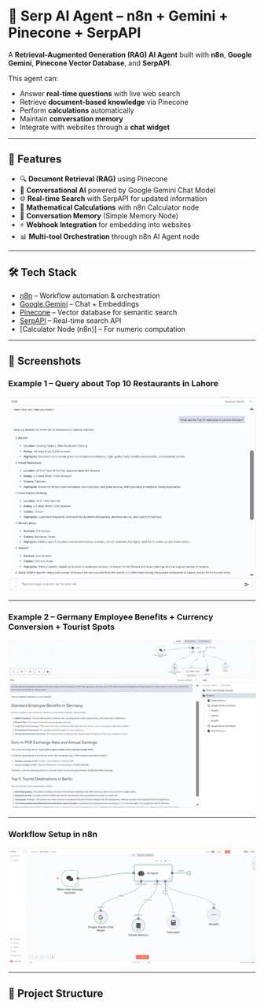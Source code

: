 
# 🤖 Serp AI Agent – n8n + Gemini + Pinecone + SerpAPI

A **Retrieval-Augmented Generation (RAG) AI Agent** built with **n8n**, **Google Gemini**, **Pinecone Vector Database**, and **SerpAPI**.  

This agent can:  
- Answer **real-time questions** with live web search  
- Retrieve **document-based knowledge** via Pinecone  
- Perform **calculations** automatically  
- Maintain **conversation memory**  
- Integrate with websites through a **chat widget**  

---

## 🌟 Features
- 🔍 **Document Retrieval (RAG)** using Pinecone  
- 💬 **Conversational AI** powered by Google Gemini Chat Model  
- 🌐 **Real-time Search** with SerpAPI for updated information  
- 🧮 **Mathematical Calculations** with n8n Calculator node  
- 🧠 **Conversation Memory** (Simple Memory Node)  
- ⚡ **Webhook Integration** for embedding into websites  
- 📊 **Multi-tool Orchestration** through n8n AI Agent node  

---

## 🛠️ Tech Stack
- [n8n](https://n8n.io/) – Workflow automation & orchestration  
- [Google Gemini](https://ai.google.dev/) – Chat + Embeddings  
- [Pinecone](https://www.pinecone.io/) – Vector database for semantic search  
- [SerpAPI](https://serpapi.com/) – Real-time search API  
- [Calculator Node (n8n)] – For numeric computation  

---

## 📸 Screenshots  

### Example 1 – Query about Top 10 Restaurants in Lahore  
![Chat Answers](chatanswers.JPG)

---

### Example 2 – Germany Employee Benefits + Currency Conversion + Tourist Spots  
![Chat Answer 2](chatasnwer2.JPG)

---

### Workflow Setup in n8n  
![Serp AI Agent](Serp%20AI%20Agent.JPG)

---

## 📂 Project Structure
